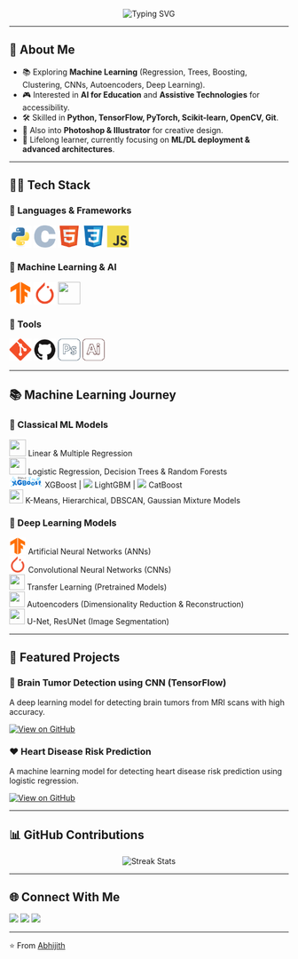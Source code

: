 <!-- Header Banner -->
<p align="center">
  <img src="https://readme-typing-svg.herokuapp.com?font=Fira+Code&size=22&duration=4000&pause=1000&color=00C4FF&center=true&vCenter=true&width=600&lines=Hi+there%2C+I'm+Abhijith+👋;Computer+Science+Engineer;Machine+Learning+%26+Deep+Learning+Enthusiast;Building+Technology+for+Social+Impact" alt="Typing SVG" />
</p>

---

## 🚀 About Me  
- 📚 Exploring **Machine Learning** (Regression, Trees, Boosting, Clustering, CNNs, Autoencoders, Deep Learning).  
- 🎮 Interested in **AI for Education** and **Assistive Technologies** for accessibility.  
- 🛠 Skilled in **Python, TensorFlow, PyTorch, Scikit-learn, OpenCV, Git**.  
- 🎨 Also into **Photoshop & Illustrator** for creative design.  
- 🌱 Lifelong learner, currently focusing on **ML/DL deployment & advanced architectures**.  

---

## 🧑‍💻 Tech Stack  

### 🔹 Languages & Frameworks  
<p align="left">
  <img src="https://raw.githubusercontent.com/devicons/devicon/master/icons/python/python-original.svg" width="40" height="40"/>
  <img src="https://raw.githubusercontent.com/devicons/devicon/master/icons/c/c-original.svg" width="40" height="40"/>
  <img src="https://raw.githubusercontent.com/devicons/devicon/master/icons/html5/html5-original.svg" width="40" height="40"/>
  <img src="https://raw.githubusercontent.com/devicons/devicon/master/icons/css3/css3-original.svg" width="40" height="40"/>
  <img src="https://raw.githubusercontent.com/devicons/devicon/master/icons/javascript/javascript-original.svg" width="40" height="40"/>
</p>

### 🔹 Machine Learning & AI  
<p align="left">
  <img src="https://raw.githubusercontent.com/devicons/devicon/master/icons/tensorflow/tensorflow-original.svg" width="40" height="40"/>
  <img src="https://raw.githubusercontent.com/devicons/devicon/master/icons/pytorch/pytorch-original.svg" width="40" height="40"/>
  <img src="https://raw.githubusercontent.com/scikit-learn/scikit-learn/main/doc/logos/scikit-learn-logo-notext.png" width="40" height="40"/>
</p>

### 🔹 Tools  
<p align="left">
  <img src="https://raw.githubusercontent.com/devicons/devicon/master/icons/git/git-original.svg" width="40" height="40"/>
  <img src="https://raw.githubusercontent.com/devicons/devicon/master/icons/github/github-original.svg" width="40" height="40"/>
  <img src="https://raw.githubusercontent.com/devicons/devicon/master/icons/photoshop/photoshop-line.svg" width="40" height="40"/>
  <img src="https://raw.githubusercontent.com/devicons/devicon/master/icons/illustrator/illustrator-line.svg" width="40" height="40"/>
</p>

---

## 📚 Machine Learning Journey  

### 🔹 Classical ML Models  
<p align="left">
  <img src="https://cdn.jsdelivr.net/gh/devicons/devicon/icons/python/python-original.svg" width="30" height="30"/> Linear & Multiple Regression  
  <br>
  <img src="https://cdn.jsdelivr.net/gh/devicons/devicon/icons/python/python-original.svg" width="30" height="30"/> Logistic Regression, Decision Trees & Random Forests  
  <br>
  <img src="https://raw.githubusercontent.com/dmlc/dmlc.github.io/master/img/logo-m/xgboost.png" width="60"/> XGBoost | 
  <img src="https://cdn.jsdelivr.net/gh/microsoft/LightGBM/docs/logo/LightGBM_logo_black_text.svg" width="70"/> LightGBM | 
  <img src="https://raw.githubusercontent.com/catboost/catboost/master/catboost/logo/catboost.png" width="70"/> CatBoost  
  <br>
 <img src="https://cdn-icons-png.flaticon.com/512/2464/2464522.png" width="25" height="25"/> K-Means, Hierarchical, DBSCAN, Gaussian Mixture Models  
</p>


### 🔹 Deep Learning Models  
<p align="left">
  <img src="https://raw.githubusercontent.com/devicons/devicon/master/icons/tensorflow/tensorflow-original.svg" width="30" height="30"/> Artificial Neural Networks (ANNs)  
  <br>
  <img src="https://raw.githubusercontent.com/devicons/devicon/master/icons/pytorch/pytorch-original.svg" width="30" height="30"/> Convolutional Neural Networks (CNNs)  
  <br>
  <img src="https://cdn-icons-png.flaticon.com/512/603/603196.png" width="28" height="28"/> Transfer Learning (Pretrained Models)  
  <br>
  <img src="https://cdn-icons-png.flaticon.com/512/2933/2933245.png" width="28" height="28"/> Autoencoders (Dimensionality Reduction & Reconstruction)  
  <br>
  <img src="https://cdn-icons-png.flaticon.com/512/1496/1496099.png" width="28" height="28"/> U-Net, ResUNet (Image Segmentation)  
</p>

---

## 🧠 Featured Projects  

### 🧠 Brain Tumor Detection using CNN (TensorFlow)  
A deep learning model for detecting brain tumors from MRI scans with high accuracy.  

[![View on GitHub](https://img.shields.io/badge/View-Project-black?style=for-the-badge&logo=github)](https://github.com/AbhijithBabu12/Brain-Tumor-Detection-Using-CNN-Tensorflow-)

### ❤️ Heart Disease Risk Prediction  
A machine learning model for detecting heart disease risk prediction using logistic regression.  

[![View on GitHub](https://img.shields.io/badge/View-Project-black?style=for-the-badge&logo=github)](https://github.com/AbhijithBabu12/Heart-Disease-Risk-Prediction-Using-Logistic-Regression)

---

## 📊 GitHub Contributions  
<p align="center">
  <img src="https://github-readme-streak-stats.herokuapp.com/?user=AbhijithBabu12&theme=radical" alt="Streak Stats" />
</p>

---

## 🌐 Connect With Me  
<p align="left">
  <a href="mailto:abhijithbabu855@gmail.com"><img src="https://img.shields.io/badge/Email-D14836?style=for-the-badge&logo=gmail&logoColor=white"/></a>
  <a href="https://www.linkedin.com/in/abhijith-babu-856170201/"><img src="https://img.shields.io/badge/LinkedIn-0A66C2?style=for-the-badge&logo=linkedin&logoColor=white"/></a>
  <a href="https://github.com/AbhijithBabu12"><img src="https://img.shields.io/badge/GitHub-100000?style=for-the-badge&logo=github&logoColor=white"/></a>
</p>

---

⭐️ From [Abhijith](https://github.com/AbhijithBabu12)  
